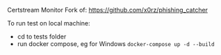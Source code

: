 Certstream Monitor
Fork of: https://github.com/x0rz/phishing_catcher

To run test on local machine:
- cd to tests folder
- run docker compose, eg for Windows `docker-compose up -d --build`
